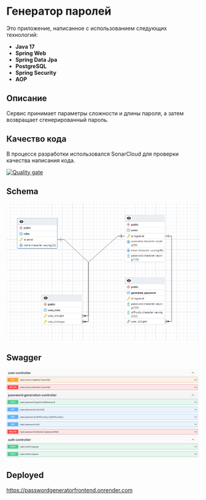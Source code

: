 # Генератор паролей

Это приложение, написанное с использованием следующих технологий:

- **Java 17**
- **Spring Web**
- **Spring Data Jpa**
- **PostgreSQL**
- **Spring Security**
- **AOP**

## Описание

Сервис принимает параметры сложности и длины пароля, а затем возвращает сгенерированный пароль.

## Качество кода

В процессе разработки использовался SonarCloud для проверки качества написания кода.


[![Quality gate](https://sonarcloud.io/api/project_badges/quality_gate?project=ed1skrad_BsuirJava)](https://sonarcloud.io/summary/new_code?id=ed1skrad_BsuirJava)

## Schema
![db](https://github.com/ed1skrad/BsuirJava/blob/main/pic/img.png)

## Swagger
![swagger](https://github.com/ed1skrad/BsuirJava/blob/main/pic/img_1.png)

## Deployed 
https://passwordgeneratorfrontend.onrender.com

